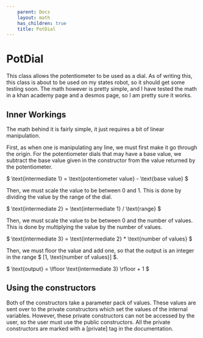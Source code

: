 ```yaml
---
    parent: Docs
    layout: math
    has_children: true
    title: PotDial
---
```

# PotDial
This class allows the potentiometer to be used as a dial. As of writing this, this class is about to be used on my states robot, so it should get some testing soon. The math however is pretty simple, and I have tested the math in a khan academy page and a desmos page, so I am pretty sure it works. 

## Inner Workings
The math behind it is fairly simple, it just requires a bit of linear manipulation. 

First, as when one is manipulating any line, we must first make it go through the origin. For the potentiometer dials that may have a base value, we subtract the base value given in the constructor from the value returned by the potentiometer.

$ \text{intermediate 1} = \text{potentiometer value} - \text{base value} $

Then, we must scale the value to be between 0 and 1. This is done by dividing the value by the range of the dial.

$ \text{intermediate 2} = \text{intermediate 1} / \text{range} $

Then, we must scale the value to be between 0 and the number of values. This is done by multiplying the value by the number of values.

$ \text{intermediate 3} = \text{intermediate 2} * \text{number of values} $

Then, we must floor the value and add one, so that the output is an integer in the range $ [1, \text{number of values}] $.

$ \text{output} = \lfloor \text{intermediate 3} \rfloor + 1 $

## Using the constructors
Both of the constructors take a parameter pack of values. These values are sent over to the private constructors which set the values of the internal variables. However, these private constructors can not be accessed by the user, so the user must use the public constructors. All the private constructors are marked with a \[private\] tag in the documentation.